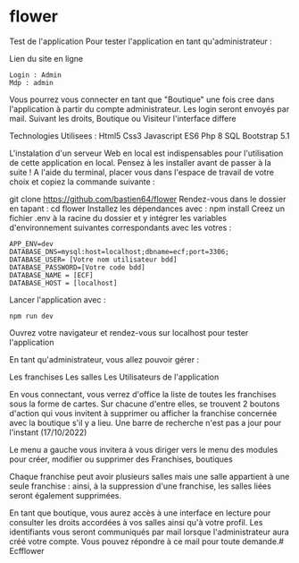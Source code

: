 # flower
Test de l'application
Pour tester l'application en tant qu'administrateur :

Lien du site en ligne

    Login : Admin
    Mdp : admin

 Vous pourrez vous connecter en tant que "Boutique" une fois cree dans l'application à partir du compte administrateur. Les login seront envoyés par mail. 
Suivant les droits, Boutique ou Visiteur l'interface differe 

 Technologies Utilisees : 
 Html5 
 Css3
 Javascript ES6
 Php 8
 SQL 
 Bootstrap 5.1

L'instalation d'un serveur Web en local  est  indispensables pour l'utilisation de cette application en local. Pensez à les installer avant de passer à la suite !
A l'aide du terminal, placer vous dans l'espace de travail de votre choix et copiez la commande suivante :

git clone https://github.com/bastien64/flower
Rendez-vous dans le dossier en tapant : cd flower
Installez les dépendances avec : npm install
Creez un fichier .env à la racine du dossier et y intégrer les variables d'environnement suivantes correspondants avec les votres :

    APP_ENV=dev
    DATABASE_DNS=mysql:host=localhost;dbname=ecf;port=3306;
    DATABASE_USER= [Votre nom utilisateur bdd]
    DATABASE_PASSWORD=[Votre code bdd]
    DATABASE_NAME = [ECF]
    DATABASE_HOST = [localhost]

Lancer l'application avec :

    npm run dev

Ouvrez votre navigateur et rendez-vous sur localhost pour tester l'application


En tant qu'administrateur, vous allez pouvoir gérer :

Les franchises
Les salles
Les Utilisateurs de l'application 

En vous connectant, vous verrez d'office la liste de toutes les franchises sous la forme de cartes. Sur chacune d'entre elles, se trouvent 2 boutons d'action qui vous invitent à  supprimer ou afficher la franchise concernée avec la boutique s'il y a lieu. Une barre de recherche n'est pas a jour pour l'instant (17/10/2022)

Le menu a gauche vous invitera à vous diriger vers le menu des modules pour créer, modifier ou supprimer des Franchises, boutiques

Chaque franchise peut avoir plusieurs salles mais une salle appartient à une seule franchise : ainsi, à la suppression d'une franchise, les salles liées seront également supprimées.

En tant que boutique, vous aurez accès à une interface en lecture pour consulter les droits accordées à vos salles ainsi qu'à votre profil. Les identifiants vous seront communiqués par mail lorsque l'administrateur aura créé votre compte. Vous pouvez répondre à ce mail pour toute demande.# Ecfflower

